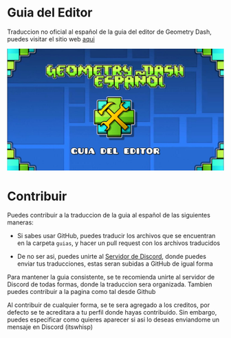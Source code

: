# Guia del Editor
Traduccion no oficial al español de la guia del editor de Geometry Dash, puedes visitar el sitio web [aqui](https://guia.editorgd.xyz)

![](GuiaEditor.png)

# Contribuir
Puedes contribuir a la traduccion de la guia al español de las siguientes maneras:

- Si sabes usar GitHub, puedes traducir los archivos que se encuentran en la carpeta `guias`, y hacer un pull request con los archivos traducidos

- De no ser asi, puedes unirte al [Servidor de Discord](https://discord.gg/aWC55M4q4v), donde puedes enviar tus traducciones, estas seran subidas a GitHub de igual forma

Para mantener la guia consistente, se te recomienda unirte al servidor de Discord de todas formas, donde la traduccion sera organizada. Tambien puedes contribuir a la pagina como tal desde Github

Al contribuir de cualquier forma, se te sera agregado a los creditos, por defecto se te acreditara a tu perfil donde hayas contribuido. Sin embargo, puedes especificar como quieres aparecer si asi lo deseas enviandome un mensaje en Discord (itswhisp)
